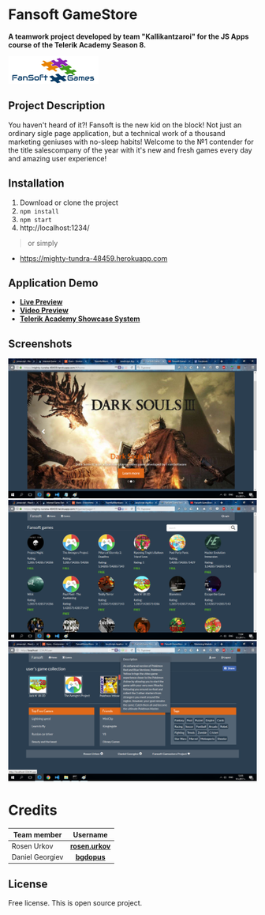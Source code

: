 # Fansoft GameStore
**A teamwork project developed by team "Kallikantzaroi" for the JS Apps course of the Telerik Academy Season 8.**

![fansoftgames](./public/images/Fansoft.png)

## Project Description
You haven't heard of it?! Fansoft is the new kid on the block! Not just an ordinary sigle page application, but a 
technical work of a thousand marketing geniuses with no-sleep habits! Welcome to the №1 contender for the title
salescompany of the year with it's new and fresh games every day and amazing user experience!
 
## Installation
1. Download or clone the project
1. `npm install`
1. `npm start`
1. http://localhost:1234/

>or simply

 - https://mighty-tundra-48459.herokuapp.com

## Application Demo
- [**Live Preview**](https://fansoft.herokuapp.com)
- [**Video Preview**](https://www.youtube.com/watch?v=wiHO-IkqduQ)
- [**Telerik Academy Showcase System**](http://best.telerikacademy.com/projects/606/Fansoft-GameStore)

## Screenshots
![Homepage](./public/images/homepage.png)
![Market](./public/images/market.png)
![User Profile](./public/images/userPage.png)

# Credits
| Team member         | Username     |
| -------------       | :--------:   |
| Rosen Urkov         | [**rosen.urkov**](http://telerikacademy.com/Users/rosen.urkov)  |
| Daniel Georgiev     | [**bgdopus**](http://telerikacademy.com/Users/bgdopus)  |


License
-------

Free license. This is open source project.
